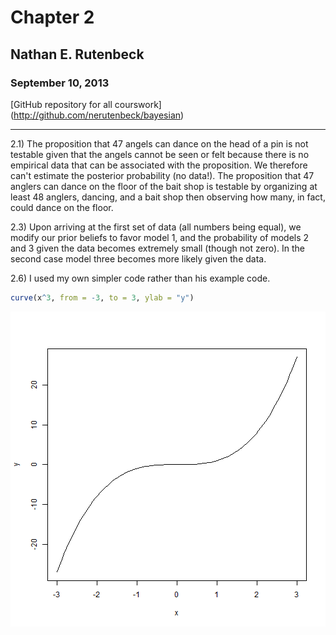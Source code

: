 Chapter 2
========================================================

## Nathan E. Rutenbeck
### September 10, 2013
[GitHub repository for all courswork] (http://github.com/nerutenbeck/bayesian)

--------------------------------------------------------

2.1) The proposition that 47 angels can dance on the head of a pin is not testable given that the angels cannot be seen or felt because there is no empirical data that can be associated with the proposition. We therefore can't estimate the posterior probability (no data!). The proposition that 47 anglers can dance on the floor of the bait shop is testable by organizing at least 48 anglers, dancing, and a bait shop then observing how many, in fact, could dance on the floor.

2.3) Upon arriving at the first set of data (all numbers being equal), we modify our prior beliefs to favor model 1, and the probability of models 2 and 3 given the data becomes extremely small (though not zero). In the second case model three becomes more likely given the data.

2.6) I used my own simpler code rather than his example code.


```r
curve(x^3, from = -3, to = 3, ylab = "y")
```

![plot of chunk Q6](figure/Q6.png) 

